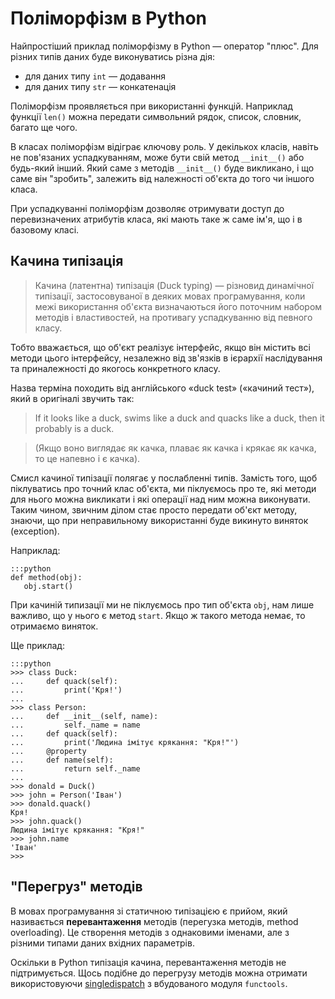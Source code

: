 # Поліморфізм в Python

Найпростіший приклад поліморфізму в Python — оператор "плюс". 
Для різних типів даних буде виконуватись різна дія: 

- для даних типу `int` — додавання
- для даних типу `str` — конкатенація

Поліморфізм проявляється при використанні функцій. 
Наприклад функції `len()` можна передати символьний рядок, список, словник, багато ще чого. 

В класах поліморфізм відіграє ключову роль. 
У декількох класів, навіть не пов'язаних успадкуванням, 
може бути свій метод `__init__()` 
або будь-який інший. 
Який саме з методів `__init__()` буде викликано, 
і що саме він "зробить", 
залежить від належності об'єкта до того чи іншого класа. 

При успадкуванні 
поліморфізм дозволяє отримувати доступ до перевизначених атрибутів класа, 
які мають таке ж саме ім'я, що і в базовому класі. 

## Качина типізація

> Качина (латентна) типізація (Duck typing) — 
різновид динамічної типізації, застосовуваної в деяких мовах програмування, 
коли межі використання об'єкта визначаються його поточним набором методів і властивостей, на противагу успадкуванню від певного класу. 

Тобто вважається, що об'єкт реалізує інтерфейс, 
якщо він містить всі методи цього інтерфейсу, 
незалежно від зв'язків в ієрархії наслідування та приналежності до якогось конкретного класу. 

Назва терміна походить від англійського «duck test» («качиний тест»), який в оригіналі звучить так: 

> If it looks like a duck, swims like a duck and quacks like a duck, then it probably is a duck.

> (Якщо воно виглядає як качка, плаває як качка і крякає як качка, то це напевно і є качка).

Смисл качиної типізації полягає у послабленні типів. 
Замість того, щоб піклуватись про точний клас об'єкта, 
ми піклуємось про те, 
які методи для нього можна викликати і 
які операції над ним можна виконувати. 
Таким чином, звичним ділом стає просто передати об'єкт методу, 
знаючи, що при неправильному використанні буде викинуто виняток (exception).

Наприклад:

	:::python
	def method(obj):
	   obj.start()
	
При качиній типизації ми не піклуємось про тип об'єкта `obj`, 
нам лише важливо, що у нього є метод `start`. 
Якщо ж такого метода немає, то отримаємо виняток. 

Ще приклад:

	:::python
	>>> class Duck:
	...     def quack(self):
	...         print('Кря!')
	...
	>>> class Person:
	...     def __init__(self, name):
	...         self._name = name
	...     def quack(self):
	...         print('Людина імітує крякання: "Кря!"')
	...     @property
	...     def name(self):
	...         return self._name
	...
	>>> donald = Duck()
	>>> john = Person('Іван')
	>>> donald.quack()
	Кря!
	>>> john.quack()
	Людина імітує крякання: "Кря!"
	>>> john.name
	'Іван'
	>>>

## "Перегруз" методів

В мовах програмування зі статичною типізацією є прийом, 
який називається **перевантаження** методів (перегузка методів, method overloading). 
Це створення методів з однаковими іменами, 
але з різними типами даних вхідних параметрів. 

Оскільки в Python типізація качина, 
перевантаження методів не підтримується. 
Щось подібне до перегрузу методів можна отримати використовуючи 
[singledispatch](https://docs.python.org/3/library/functools.html#functools.singledispatch) 
з вбудованого модуля `functools`. 